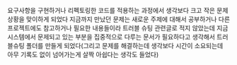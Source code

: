 요구사항을 구현하거나 리펙토링한 코드를 적용하는 과정에서 생각보다 크고 작은 문제상황을 맞이하게 되었다
지금까지 만났던 문제는 새로운 주제에 대해서 공부하거나 다른 프로젝트에도 참고하거나 필요한 내용들이라 트러블 슈팅 관련글로 적지 않았는데
지금 시스템에서 문제되고 있는 부분을 집중적으로 다루는 문서가 필요하다고 생각해서 트러블슈팅 폴더를 만들게 되었다(그리고 문제를 해결하는데 생각보다 시간이 소요되는데 아무 기록도 없이 넘어가는게 살짝 아쉽다는 생각도 들었다)
